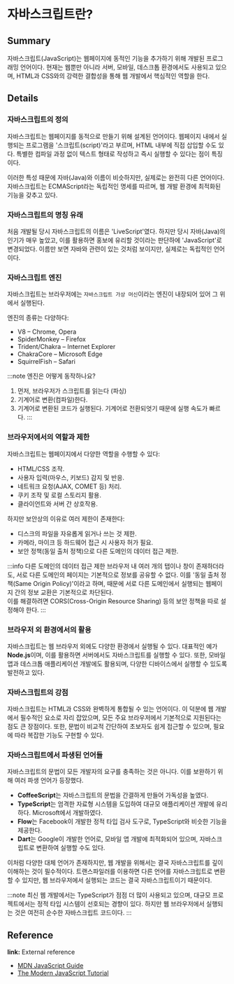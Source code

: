 # 자바스크립트란?

## Summary

자바스크립트(JavaScript)는 웹페이지에 동적인 기능을 추가하기 위해 개발된 프로그래밍 언어이다. 현재는 웹뿐만 아니라 서버, 모바일, 데스크톱 환경에서도 사용되고 있으며, HTML과 CSS와의 강력한 결합성을 통해 웹 개발에서 핵심적인 역할을 한다.

## Details

### 자바스크립트의 정의

자바스크립트는 웹페이지를 동적으로 만들기 위해 설계된 언어이다. 웹페이지 내에서 실행되는 프로그램을 '스크립트(script)'라고 부르며, HTML 내부에 직접 삽입할 수도 있다. 특별한 컴파일 과정 없이 텍스트 형태로 작성하고 즉시 실행할 수 있다는 점이 특징이다.

이러한 특성 때문에 자바(Java)와 이름이 비슷하지만, 실제로는 완전히 다른 언어이다. 자바스크립트는 ECMAScript라는 독립적인 명세를 따르며, 웹 개발 환경에 최적화된 기능을 갖추고 있다.

### 자바스크립트의 명칭 유래

처음 개발될 당시 자바스크립트의 이름은 'LiveScript'였다. 하지만 당시 자바(Java)의 인기가 매우 높았고, 이를 활용하면 홍보에 유리할 것이라는 판단하에 'JavaScript'로 변경되었다. 이름만 보면 자바와 관련이 있는 것처럼 보이지만, 실제로는 독립적인 언어이다.

### 자바스크립트 엔진

자바스크립트는 브라우저에는 `자바스크립트 가상 머신`이라는 엔진이 내장되어 있어 그 위에서 실행된다.

엔진의 종류는 다양하다:

- V8 – Chrome, Opera
- SpiderMonkey – Firefox
- Trident/Chakra – Internet Explorer
- ChakraCore – Microsoft Edge
- SquirrelFish – Safari

:::note 엔진은 어떻게 동작하나요?

1. 먼저, 브라우저가 스크립트를 읽는다 (파싱)
2. 기계어로 변환(컴파일)한다.
3. 기계어로 변환된 코드가 실행된다. 기계어로 전환되엇기 때문에 실행 속도가 빠르다. :::

### 브라우저에서의 역할과 제한

자바스크립트는 웹페이지에서 다양한 역할을 수행할 수 있다:

- HTML/CSS 조작.
- 사용자 입력(마우스, 키보드) 감지 및 반응.
- 네트워크 요청(AJAX, COMET 등) 처리.
- 쿠키 조작 및 로컬 스토리지 활용.
- 클라이언트와 서버 간 상호작용.

하지만 보안상의 이유로 여러 제한이 존재한다:

- 디스크의 파일을 자유롭게 읽거나 쓰는 것 제한.
- 카메라, 마이크 등 하드웨어 접근 시 사용자 허가 필요.
- 보안 정책(동일 출처 정책)으로 다른 도메인의 데이터 접근 제한.

:::info 다른 도메인의 데이터 접근 제한 브라우저 내 여러 개의 탭이나 창이 존재하더라도, 서로 다른 도메인의 페이지는 기본적으로 정보를 공유할 수 없다. 이를 '동일 출처 정책(Same Origin Policy)'이라고 하며, 때문에 서로 다른 도메인에서 실행되는 웹페이지 간의 정보 교환은 기본적으로 차단된다. <br/> 이를 해결하려면 CORS(Cross-Origin Resource Sharing) 등의 보안 정책을 따로 설정해야 한다. :::

### 브라우저 외 환경에서의 활용

자바스크립트는 웹 브라우저 외에도 다양한 환경에서 실행될 수 있다. 대표적인 예가 **Node.js**이며, 이를 활용하면 서버에서도 자바스크립트를 실행할 수 있다. 또한, 모바일 앱과 데스크톱 애플리케이션 개발에도 활용되며, 다양한 디바이스에서 실행할 수 있도록 발전하고 있다.

### 자바스크립트의 강점

자바스크립트는 HTML과 CSS와 완벽하게 통합될 수 있는 언어이다. 이 덕분에 웹 개발에서 필수적인 요소로 자리 잡았으며, 모든 주요 브라우저에서 기본적으로 지원된다는 점도 큰 장점이다. 또한, 문법이 비교적 간단하여 초보자도 쉽게 접근할 수 있으며, 필요에 따라 복잡한 기능도 구현할 수 있다.

### 자바스크립트에서 파생된 언어들

자바스크립트의 문법이 모든 개발자의 요구를 충족하는 것은 아니다. 이를 보완하기 위해 여러 파생 언어가 등장했다.

- **CoffeeScript**는 자바스크립트의 문법을 간결하게 만들어 가독성을 높였다.
- **TypeScript**는 엄격한 자료형 시스템을 도입하여 대규모 애플리케이션 개발에 유리하다. Microsoft에서 개발하였다.
- **Flow**는 Facebook이 개발한 정적 타입 검사 도구로, TypeScript와 비슷한 기능을 제공한다.
- **Dart**는 Google이 개발한 언어로, 모바일 앱 개발에 최적화되어 있으며, 자바스크립트로 변환하여 실행할 수도 있다.

이처럼 다양한 대체 언어가 존재하지만, 웹 개발을 위해서는 결국 자바스크립트를 깊이 이해하는 것이 필수적이다. 트랜스파일러를 이용하면 다른 언어를 자바스크립트로 변환할 수 있지만, 웹 브라우저에서 실행되는 코드는 결국 자바스크립트이기 때문이다.

:::note 최신 웹 개발에서는 TypeScript가 점점 더 많이 사용되고 있으며, 대규모 프로젝트에서는 정적 타입 시스템이 선호되는 경향이 있다. 하지만 웹 브라우저에서 실행되는 것은 여전히 순수한 자바스크립트 코드이다. :::

## Reference

**link:** External reference

- [MDN JavaScript Guide](https://developer.mozilla.org/ko/docs/Web/JavaScript)
- [The Modern JavaScript Tutorial](https://ko.javascript.info/)

